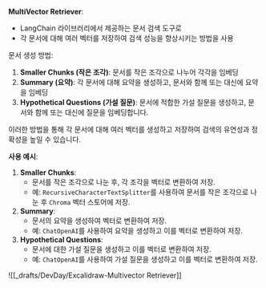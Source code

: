 
**MultiVector Retriever**:
- LangChain 라이브러리에서 제공하는 문서 검색 도구로
- 각 문서에 대해 여러 벡터를 저장하여 검색 성능을 향상시키는 방법을 사용

문서 생성 방법:
1. **Smaller Chunks (작은 조각)**: 문서를 작은 조각으로 나누어 각각을 임베딩
2. **Summary (요약)**: 각 문서에 대해 요약을 생성하고, 문서와 함께 또는 대신에 요약을 임베딩
3. **Hypothetical Questions (가설 질문)**: 문서에 적합한 가설 질문을 생성하고, 문서와 함께 또는 대신에 질문을 임베딩합니다.

이러한 방법을 통해 각 문서에 대해 여러 벡터를 생성하고 저장하여 검색의 유연성과 정확성을 높일 수 있습니다.

**사용 예시**:

1. **Smaller Chunks**:
    - 문서를 작은 조각으로 나눈 후, 각 조각을 벡터로 변환하여 저장.
    - 예: `RecursiveCharacterTextSplitter`를 사용하여 문서를 작은 조각으로 나눈 후 `Chroma` 벡터 스토어에 저장.
2. **Summary**:
    - 문서의 요약을 생성하여 벡터로 변환하여 저장.
    - 예: `ChatOpenAI`를 사용하여 요약을 생성하고 이를 벡터로 변환하여 저장.
3. **Hypothetical Questions**:
    - 문서에 대한 가설 질문을 생성하고 이를 벡터로 변환하여 저장.
    - 예: `ChatOpenAI`를 사용하여 가설 질문을 생성하고 이를 벡터로 변환하여 저장.

![[_drafts/DevDay/Excalidraw-Multivector Retriever]]